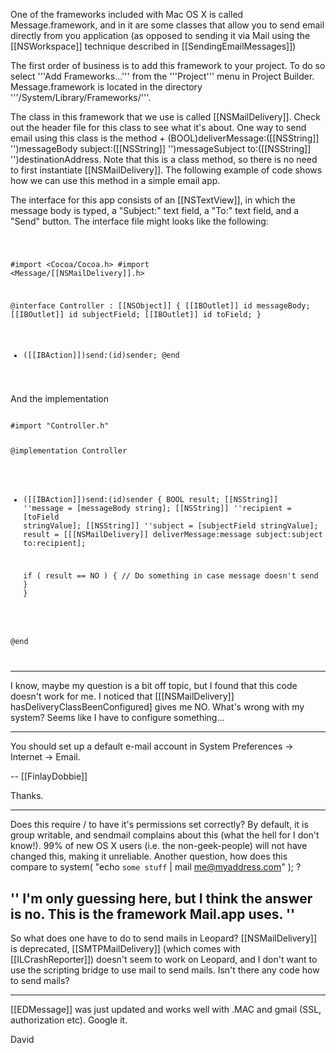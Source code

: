 One of the frameworks included with Mac OS X is called Message.framework, and in it are some classes that allow you to send email directly from you application (as opposed to sending it via Mail using the [[NSWorkspace]] technique described in [[SendingEmailMessages]])

The first order of business is to add this framework to your project.  To do so select '''Add Frameworks...''' from the '''Project''' menu in Project Builder.  Message.framework is located in the directory '''/System/Library/Frameworks/'''.

The class in this framework that we use is called [[NSMailDelivery]].  Check out the header file for this class to see what it's about.  One way to send email using this class is the method + (BOOL)deliverMessage:([[NSString]] '')messageBody subject:([[NSString]] '')messageSubject to:([[NSString]] '')destinationAddress.  Note that this is a class method, so there is no need to first instantiate [[NSMailDelivery]].  The following example of code shows how we can use this method in a simple email app.

The interface for this app consists of an [[NSTextView]], in which the message body is typed, a "Subject:" text field, a "To:" text field, and a "Send" button.  The interface file might looks like the following:

<code>

#import <Cocoa/Cocoa.h>
#import <Message/[[NSMailDelivery]].h>

@interface Controller : [[NSObject]]
{
    [[IBOutlet]] id messageBody;
    [[IBOutlet]] id subjectField;
    [[IBOutlet]] id toField;
}
- ([[IBAction]])send:(id)sender;
@end

</code>

And the implementation

<code>
#import "Controller.h"

@implementation Controller

- ([[IBAction]])send:(id)sender
{
    BOOL result;
    [[NSString]] ''message = [messageBody string];
    [[NSString]] ''recipient = [toField stringValue];
    [[NSString]] ''subject = [subjectField stringValue];
    result = [[[NSMailDelivery]] deliverMessage:message subject:subject to:recipient];
  
    if ( result == NO ) {
        // Do something in case message doesn't send
    }
}

@end

</code>

----

I know, maybe my question is a bit off topic, but I found that this code doesn't work for me. I noticed that [[[NSMailDelivery]] hasDeliveryClassBeenConfigured] gives me NO. What's wrong with my system? Seems like I have to configure something...

----

You should set up a default e-mail account in System Preferences -> Internet -> Email.

-- [[FinlayDobbie]]

Thanks.

----

Does this require / to have it's permissions set correctly? By default, it is group writable, and sendmail complains about this (what the hell for I don't know!). 99% of new OS X users (i.e. the non-geek-people) will not have changed this, making it unreliable. Another question, how does this compare to system( "echo `some stuff` | mail me@myaddress.com" ); ?

'' I'm only guessing here, but I think the answer is no. This is the framework Mail.app uses. ''
----
So what does one have to do to send mails in Leopard? [[NSMailDelivery]] is deprecated, [[SMTPMailDelivery]] (which comes with [[ILCrashReporter]]) doesn't seem to work on Leopard, and I don't want to use the scripting bridge to use mail to send mails. Isn't there any code how to send mails?

----
[[EDMessage]] was just updated and works well with .MAC and gmail (SSL, authorization etc). Google it.

David